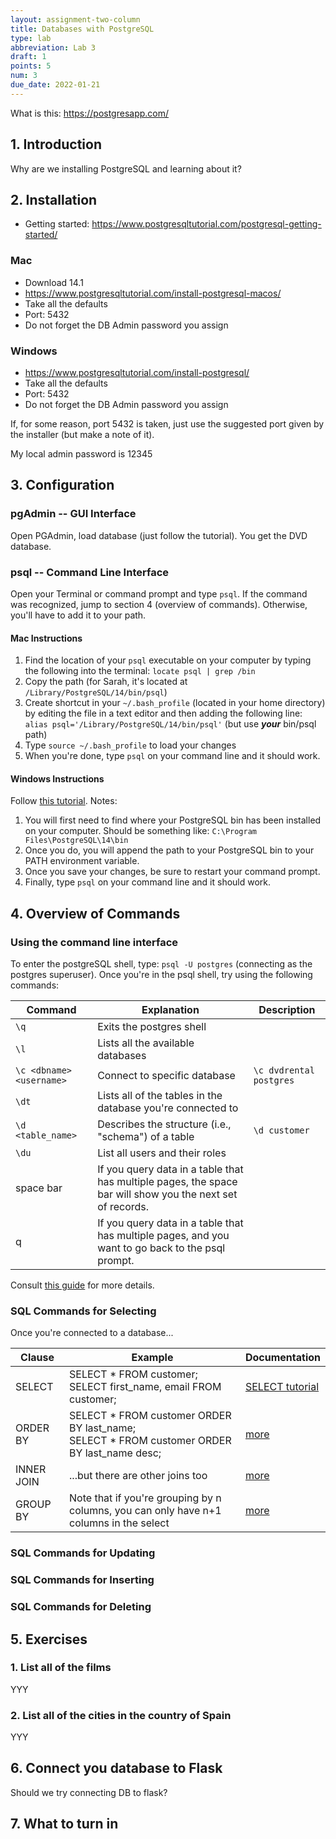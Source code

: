 ```yaml
---
layout: assignment-two-column
title: Databases with PostgreSQL
type: lab
abbreviation: Lab 3
draft: 1
points: 5
num: 3
due_date: 2022-01-21
---
```


What is this: https://postgresapp.com/


## 1. Introduction
Why are we installing PostgreSQL and learning about it?

## 2. Installation
* Getting started: https://www.postgresqltutorial.com/postgresql-getting-started/

### Mac
* Download 14.1
* https://www.postgresqltutorial.com/install-postgresql-macos/
* Take all the defaults
* Port: 5432
* Do not forget the DB Admin password you assign

### Windows
* https://www.postgresqltutorial.com/install-postgresql/
* Take all the defaults
* Port: 5432
* Do not forget the DB Admin password you assign


If, for some reason, port 5432 is taken, just use the suggested port given by the installer (but make a note of it).

My local admin password is 12345

## 3. Configuration

### pgAdmin -- GUI Interface
Open PGAdmin, load database (just follow the tutorial). You get the DVD database.

### psql -- Command Line Interface
Open your Terminal or command prompt and type `psql`. If the command was recognized, jump to section 4 (overview of commands). Otherwise, you'll have to add it to your path.

#### Mac Instructions
1. Find the location of your `psql` executable on your computer by typing the following into the terminal: `locate psql | grep /bin`
1. Copy the path (for Sarah, it's located at `/Library/PostgreSQL/14/bin/psql`)
1. Create shortcut in your `~/.bash_profile` (located in your home directory) by editing the file in a text editor and then adding the following line:<br>`alias psql='/Library/PostgreSQL/14/bin/psql'` (but use ***your*** bin/psql path)
1. Type `source ~/.bash_profile` to load your changes
1. When you're done, type `psql` on your command line and it should work.

#### Windows Instructions
Follow <a href="https://sqlbackupandftp.com/blog/setting-windows-path-for-postgres-tools" target="_blank">this tutorial</a>. Notes:
1. You will first need to find where your PostgreSQL bin has been installed on your computer. Should be something like: `C:\Program Files\PostgreSQL\14\bin`
1. Once you do, you will append the path to your PostgreSQL bin to your PATH environment variable.
1. Once you save your changes, be sure to restart your command prompt.
1. Finally, type `psql` on your command line and it should work.

## 4. Overview of Commands

### Using the command line interface
To enter the postgreSQL shell, type: `psql -U postgres` (connecting as the postgres superuser). Once you're in the psql shell, try using the following commands:

| Command | Explanation | Description |
|--|--|--|
| `\q` | Exits the postgres shell | |
| `\l` | Lists all the available databases | |
| `\c <dbname> <username>` | Connect to specific database | `\c dvdrental postgres` |
| `\dt` | Lists all of the tables in the database you're connected to |
| `\d <table_name>` | Describes the structure (i.e., "schema") of a table | `\d customer` |
| `\du` | List all users and their roles | |
| space bar | If you query data in a table that has multiple pages, the space bar will show you the next set of records.  | |
| q | If you query data in a table that has multiple pages, and you want to go back to the psql prompt. | |

Consult <a href="https://www.postgresqltutorial.com/psql-commands/" target="_blank">this guide</a> for more details.

### SQL Commands for Selecting
Once you're connected to a database...

| Clause | Example | Documentation |
|--|--|--|
| SELECT | SELECT * FROM customer;<br>SELECT first_name, email FROM customer;  | <a href="https://www.postgresqltutorial.com/postgresql-select/" target="_blank">SELECT tutorial</a> |
| ORDER BY | SELECT * FROM customer ORDER BY last_name;<br>SELECT * FROM customer ORDER BY last_name desc; | <a href="" target="_blank">more</a> |
| INNER JOIN | ...but there are other joins too | <a href="" target="_blank">more</a> |
| GROUP BY | Note that if you're grouping by n columns, you can only have n+1 columns in the select | <a href="" target="_blank">more</a> |

### SQL Commands for Updating


### SQL Commands for Inserting


### SQL Commands for Deleting

## 5. Exercises

### 1. List all of the films
YYY

### 2. List all of the cities in the country of Spain
YYY

## 6. Connect you database to Flask
Should we try connecting DB to flask?

## 7. What to turn in
